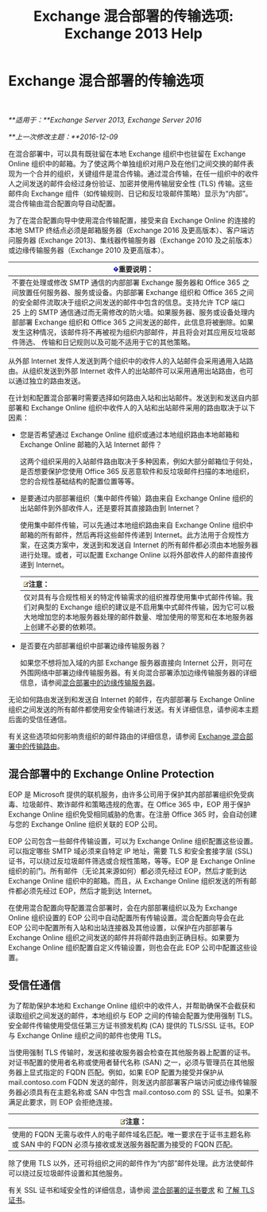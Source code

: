﻿---
title: 'Exchange 混合部署的传输选项: Exchange 2013 Help'
TOCTitle: Exchange 混合部署的传输选项
ms:assetid: da605a78-5429-4de8-8b04-bc4c45a41ba1
ms:mtpsurl: https://technet.microsoft.com/zh-cn/library/JJ659055(v=EXCHG.150)
ms:contentKeyID: 50492087
ms.date: 01/11/2018
mtps_version: v=EXCHG.150
ms.translationtype: HT
---

# Exchange 混合部署的传输选项

 

_**适用于：**Exchange Server 2013, Exchange Server 2016_

_**上一次修改主题：**2016-12-09_

在混合部署中，可以具有既驻留在本地 Exchange 组织中也驻留在 Exchange Online 组织中的邮箱。为了使这两个单独组织对用户及在他们之间交换的邮件表现为一个合并的组织，关键组件是混合传输。通过混合传输，在任一组织中的收件人之间发送的邮件会经过身份验证、加密并使用传输层安全性 (TLS) 传输。这些邮件向 Exchange 组件（如传输规则、日记和反垃圾邮件策略）显示为“内部”。混合传输由混合配置向导自动配置。

为了在混合配置向导中使用混合传输配置，接受来自 Exchange Online 的连接的本地 SMTP 终结点必须是邮箱服务器（Exchange 2016 及更高版本）、客户端访问服务器 (Exchange 2013)、集线器传输服务器（Exchange 2010 及之前版本）或边缘传输服务器（Exchange 2010 及更高版本）。

<table>
<thead>
<tr class="header">
<th><img src="images/Dn151302.important(EXCHG.150).gif" title="重要说明" alt="重要说明" />重要说明：</th>
</tr>
</thead>
<tbody>
<tr class="odd">
<td>不要在处理或修改 SMTP 通信的内部部署 Exchange 服务器和 Office 365 之间放置任何服务器、服务或设备。内部部署 Exchange 组织和 Office 365 之间的安全邮件流取决于组织之间发送的邮件中包含的信息。支持允许 TCP 端口 25 上的 SMTP 通信通过而无需修改的防火墙。如果服务器、服务或设备处理内部部署 Exchange 组织和 Office 365 之间发送的邮件，此信息将被删除。如果发生这种情况，该邮件将不再被视为组织内部邮件，并且将会对其应用反垃圾邮件筛选、 传输和日记规则以及可能不适用于它的其他策略。</td>
</tr>
</tbody>
</table>


从外部 Internet 发件人发送到两个组织中的收件人的入站邮件会采用通用入站路由。从组织发送到外部 Internet 收件人的出站邮件可以采用通用出站路由，也可以通过独立的路由发送。

在计划和配置混合部署时需要选择如何路由入站和出站邮件。发送到和发送自内部部署和 Exchange Online 组织中收件人的入站和出站邮件采用的路由取决于以下因素：

  - 您是否希望通过 Exchange Online 组织或通过本地组织路由本地邮箱和 Exchange Online 邮箱的入站 Internet 邮件？
    
    这两个组织采用的入站邮件路由取决于多种因素，例如大部分邮箱位于何处，是否想要保护您使用 Office 365 反恶意软件和反垃圾邮件扫描的本地组织，您的合规性基础结构的配置位置等等。

  - 是要通过内部部署组织（集中邮件传输）路由来自 Exchange Online 组织的出站邮件到外部收件人，还是要将其直接路由到 Internet？
    
    使用集中邮件传输，可以先通过本地组织路由来自 Exchange Online 组织中邮箱的所有邮件，然后再将这些邮件传递到 Internet。此方法用于合规性方案，在这类方案中，发送到和发送自 Internet 的所有邮件都必须由本地服务器进行处理。或者，可以配置 Exchange Online 以将外部收件人的邮件直接传递到 Internet。
    
    <table>
    <thead>
    <tr class="header">
    <th><img src="images/Dn986544.note(EXCHG.150).gif" title="注意" alt="注意" />注意：</th>
    </tr>
    </thead>
    <tbody>
    <tr class="odd">
    <td>仅对具有与合规性相关的特定传输需求的组织推荐使用集中式邮件传输。我们对典型的 Exchange 组织的建议是不启用集中式邮件传输，因为它可以极大地增加您的本地服务器处理的邮件数量、增加使用的带宽和在本地服务器上创建不必要的依赖项。</td>
    </tr>
    </tbody>
    </table>


  - 是否要在内部部署组织中部署边缘传输服务器？
    
    如果您不想将加入域的内部 Exchange 服务器直接向 Internet 公开，则可在外围网络中部署边缘传输服务器。有关向混合部署添加边缘传输服务器的详细信息，请参阅[混合部署中的边缘传输服务器](edge-transport-servers-with-hybrid-deployments-exchange-2013-help.md)。

无论如何路由发送到和发送自 Internet 的邮件，在内部部署与 Exchange Online 组织之间发送的所有邮件都使用安全传输进行发送。有关详细信息，请参阅本主题后面的受信任通信。

有关这些选项如何影响贵组织的邮件路由的详细信息，请参阅 [Exchange 混合部署中的传输路由](transport-routing-in-exchange-hybrid-deployments-exchange-2013-help.md)。

## 混合部署中的 Exchange Online Protection

EOP 是 Microsoft 提供的联机服务，由许多公司用于保护其内部部署组织免受病毒、垃圾邮件、欺诈邮件和策略违规的危害。在 Office 365 中，EOP 用于保护 Exchange Online 组织免受相同威胁的危害。在注册 Office 365 时，会自动创建与您的 Exchange Online 组织关联的 EOP 公司。

EOP 公司包含一些邮件传输设置，可以为 Exchange Online 组织配置这些设置。可以指定哪些 SMTP 域必须来自特定 IP 地址，需要 TLS 和安全套接字层 (SSL) 证书，可以绕过反垃圾邮件筛选或合规性策略，等等。EOP 是 Exchange Online 组织的前门。所有邮件（无论其来源如何）都必须先经过 EOP，然后才能到达 Exchange Online 组织中的邮箱。而且，从 Exchange Online 组织发送的所有邮件都必须先经过 EOP，然后才能到达 Internet。

在使用混合配置向导配置混合部署时，会在内部部署组织以及为 Exchange Online 组织设置的 EOP 公司中自动配置所有传输设置。混合配置向导会在此 EOP 公司中配置所有入站和出站连接器及其他设置，以保护在内部部署与 Exchange Online 组织之间发送的邮件并将邮件路由到正确目标。如果要为 Exchange Online 组织配置自定义传输设置，则也会在此 EOP 公司中配置这些设置。

## 受信任通信

为了帮助保护本地和 Exchange Online 组织中的收件人，并帮助确保不会截获和读取组织之间发送的邮件，本地组织与 EOP 之间的传输会配置为使用强制 TLS。安全邮件传输使用受信任第三方证书颁发机构 (CA) 提供的 TLS/SSL 证书。EOP 与 Exchange Online 组织之间的邮件也使用 TLS。

当使用强制 TLS 传输时，发送和接收服务器会检查在其他服务器上配置的证书。对证书配置的使用者名称或使用者替代名称 (SAN) 之一，必须与管理员在其他服务器上显式指定的 FQDN 匹配。例如，如果 EOP 配置为接受并保护从 mail.contoso.com FQDN 发送的邮件，则发送内部部署客户端访问或边缘传输服务器必须具有在主题名称或 SAN 中包含 mail.contoso.com 的 SSL 证书。如果不满足此要求，则 EOP 会拒绝连接。

<table>
<thead>
<tr class="header">
<th><img src="images/Dn986544.note(EXCHG.150).gif" title="注意" alt="注意" />注意：</th>
</tr>
</thead>
<tbody>
<tr class="odd">
<td>使用的 FQDN 无需与收件人的电子邮件域名匹配。唯一要求在于证书主题名称或 SAN 中的 FQDN 必须与接收或发送服务器配置为接受的 FQDN 匹配。</td>
</tr>
</tbody>
</table>


除了使用 TLS 以外，还可将组织之间的邮件作为“内部”邮件处理。此方法使邮件可以绕过反垃圾邮件设置和其他服务。

有关 SSL 证书和域安全性的详细信息，请参阅 [混合部署的证书要求](certificate-requirements-for-hybrid-deployments-exchange-2013-help.md) 和 [了解 TLS 证书](http://go.microsoft.com/fwlink/p/?linkid=187237)。


